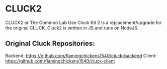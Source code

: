 # CLUCK2
CLUCK2 or The Common Lab Use Clock Kit 2 is a replacement/upgrade for the original CLUCK. Cluck2 is written in JS and runs on NodeJS.

## Original Cluck Repositories:
Backend: <https://github.com/flamingchickens1540/cluck-backend>
Client: <https://github.com/flamingchickens1540/cluck-client>